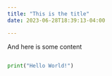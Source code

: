 ```yaml
---
title: "This is the title"
date: 2023-06-28T18:39:13-04:00

---
```


And here is some content

```python

print("Hello World!")

```

